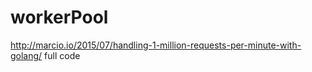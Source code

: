 # workerPool
http://marcio.io/2015/07/handling-1-million-requests-per-minute-with-golang/  full code
